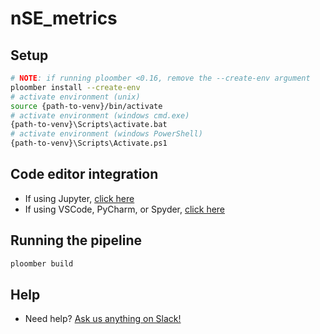 # nSE_metrics

## Setup

```sh
# NOTE: if running ploomber <0.16, remove the --create-env argument
ploomber install --create-env
# activate environment (unix)
source {path-to-venv}/bin/activate
# activate environment (windows cmd.exe)
{path-to-venv}\Scripts\activate.bat
# activate environment (windows PowerShell)
{path-to-venv}\Scripts\Activate.ps1
```

## Code editor integration

* If using Jupyter, [click here](https://docs.ploomber.io/en/latest/user-guide/jupyter.html)
* If using VSCode, PyCharm, or Spyder, [click here](https://docs.ploomber.io/en/latest/user-guide/editors.html)



## Running the pipeline

```sh
ploomber build
```

## Help

* Need help? [Ask us anything on Slack!](https://ploomber.io/community)